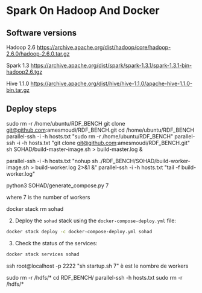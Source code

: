 # Spark On Hadoop And Docker
## Software versions
Hadoop 2.6
https://archive.apache.org/dist/hadoop/core/hadoop-2.6.0/hadoop-2.6.0.tar.gz

Spark 1.3
https://archive.apache.org/dist/spark/spark-1.3.1/spark-1.3.1-bin-hadoop2.6.tgz

Hive 1.1.0
https://archive.apache.org/dist/hive/hive-1.1.0/apache-hive-1.1.0-bin.tar.gz

## Deploy steps

sudo rm -r /home/ubuntu/RDF_BENCH
git clone git@github.com:amesmoudi/RDF_BENCH.git
cd /home/ubuntu/RDF_BENCH
parallel-ssh -i -h hosts.txt "sudo rm -r /home/ubuntu/RDF_BENCH"
parallel-ssh -i -h hosts.txt "git clone git@github.com:amesmoudi/RDF_BENCH.git"
sh SOHAD/build-master-image.sh > build-master.log &


parallel-ssh -i -h hosts.txt "nohup sh ./RDF_BENCH/SOHAD/build-worker-image.sh > build-worker.log 2>&1 &"
parallel-ssh -i -h hosts.txt "tail -f build-worker.log"

python3 SOHAD/generate_compose.py 7

where 7 is the number of workers

docker stack rm sohad

2. Deploy the `sohad` stack using the `docker-compose-deploy.yml` file:

```bash
docker stack deploy -c docker-compose-deploy.yml sohad
```

3. Check the status of the services:

```bash
docker stack services sohad
```

ssh root@localhost -p 2222 "sh startup.sh 7"
è est le nombre de workers

sudo rm -r /hdfs/*
cd RDF_BENCH/
parallel-ssh -h hosts.txt sudo rm -r /hdfs/*

